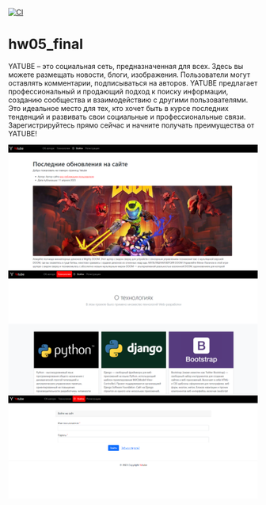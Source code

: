 [![CI](https://github.com/yandex-praktikum/hw05_final/actions/workflows/python-app.yml/badge.svg?branch=master)](https://github.com/yandex-praktikum/hw05_final/actions/workflows/python-app.yml)
# hw05_final

YATUBE – это социальная сеть, предназначенная для всех. Здесь вы можете размещать новости, блоги, изображения. Пользователи могут оставлять комментарии, подписываться на авторов. YATUBE предлагает профессиональный и продающий подход к поиску информации, созданию сообщества и взаимодействию с другими пользователями. Это идеальное место для тех, кто хочет быть в курсе последних тенденций и развивать свои социальные и профессиональные связи. Зарегистрируйтесь прямо сейчас и начните получать преимущества от YATUBE!

![Alt text](https://github.com/hydrospirt/hw05_final/blob/master/screen1.png "Как выглядит сайт / образец")
![Alt text](https://github.com/hydrospirt/hw05_final/blob/master/screen2.png "Какие технологии / образец")
![Alt text](https://github.com/hydrospirt/hw05_final/blob/master/screen3.png "Вход / образец")

